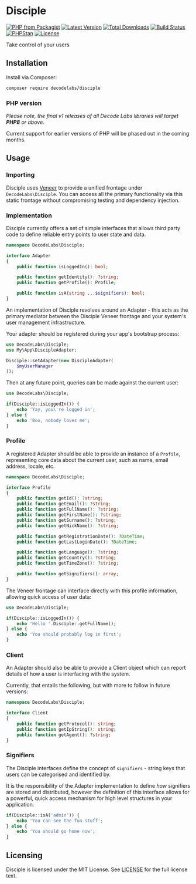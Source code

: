 # Disciple

[![PHP from Packagist](https://img.shields.io/packagist/php-v/decodelabs/disciple?style=flat-square)](https://packagist.org/packages/decodelabs/disciple)
[![Latest Version](https://img.shields.io/packagist/v/decodelabs/disciple.svg?style=flat-square)](https://packagist.org/packages/decodelabs/disciple)
[![Total Downloads](https://img.shields.io/packagist/dt/decodelabs/disciple.svg?style=flat-square)](https://packagist.org/packages/decodelabs/disciple)
[![Build Status](https://img.shields.io/travis/com/decodelabs/disciple/main.svg?style=flat-square)](https://app.travis-ci.com/github/decodelabs/disciple)
[![PHPStan](https://img.shields.io/badge/PHPStan-enabled-44CC11.svg?longCache=true&style=flat-square)](https://github.com/phpstan/phpstan)
[![License](https://img.shields.io/packagist/l/decodelabs/disciple?style=flat-square)](https://packagist.org/packages/decodelabs/disciple)

Take control of your users

## Installation

Install via Composer:

```bash
composer require decodelabs/disciple
```

### PHP version

_Please note, the final v1 releases of all Decode Labs libraries will target **PHP8** or above._

Current support for earlier versions of PHP will be phased out in the coming months.


## Usage

### Importing

Disciple uses [Veneer](https://github.com/decodelabs/veneer) to provide a unified frontage under <code>DecodeLabs\Disciple</code>.
You can access all the primary functionality via this static frontage without compromising testing and dependency injection.


### Implementation

Disciple currently offers a set of simple interfaces that allows third party code to define reliable entry points to user state and data.

```php
namespace DecodeLabs\Disciple;

interface Adapter
{
    public function isLoggedIn(): bool;

    public function getIdentity(): ?string;
    public function getProfile(): Profile;

    public function isA(string ...$signifiers): bool;
}
```

An implementation of Disciple revolves around an Adapter - this acts as the primary mediator between the Disciple Veneer frontage and your system's user management infrastructure.

Your adapter should be registered during your app's bootstrap process:

```php
use DecodeLabs\Disciple;
use My\App\DiscipleAdapter;

Disciple::setAdapter(new DiscipleAdapter(
    $myUserManager
));
```

Then at any future point, queries can be made against the current user:

```php
use DecodeLabs\Disciple;

if(Disciple::isLoggedIn()) {
    echo 'Yay, you\'re logged in';
} else {
    echo 'Boo, nobody loves me';
}
```


### Profile

A registered Adapter should be able to provide an instance of a <code>Profile</code>, representing core data about the current user, such as name, email address, locale, etc.

```php
namespace DecodeLabs\Disciple;

interface Profile
{
    public function getId(): ?string;
    public function getEmail(): ?string;
    public function getFullName(): ?string;
    public function getFirstName(): ?string;
    public function getSurname(): ?string;
    public function getNickName(): ?string;

    public function getRegistrationDate(): ?DateTime;
    public function getLastLoginDate(): ?DateTime;

    public function getLanguage(): ?string;
    public function getCountry(): ?string;
    public function getTimeZone(): ?string;

    public function getSignifiers(): array;
}
```

The Veneer frontage can interface directly with this profile information, allowing quick access of user data:

```php
use DecodeLabs\Disciple;

if(Disciple::isLoggedIn()) {
    echo 'Hello '.Disciple::getFullName();
} else {
    echo 'You should probably log in first';
}
```


### Client

An Adapter should also be able to provide a Client object which can report details of how a user is interfacing with the system.

Currently, that entails the following, but with more to follow in future versions:

```php
namespace DecodeLabs\Disciple;

interface Client
{
    public function getProtocol(): string;
    public function getIpString(): string;
    public function getAgent(): ?string;
}
```


### Signifiers

The Disciple interfaces define the concept of <code>signifiers</code> - string keys that users can be categorised and identified by.

It is the responsibility of the Adapter implementation to define _how_ signifiers are stored and distributed, however the definition of this interface allows for a powerful, quick access mechanism for high level structures in your application.

```php
if(Disciple::isA('admin')) {
    echo 'You can see the fun stuff';
} else {
    echo 'You should go home now';
}
```



## Licensing
Disciple is licensed under the MIT License. See [LICENSE](./LICENSE) for the full license text.
